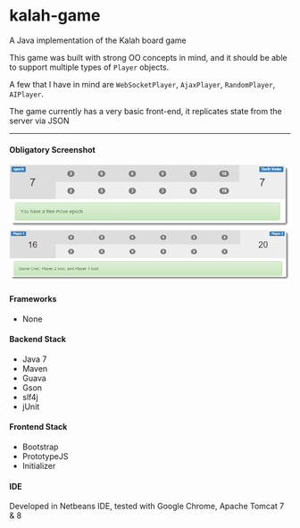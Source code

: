 # kalah-game

A Java implementation of the Kalah board game

This game was built with strong OO concepts in mind, and it should be able to support 
multiple types of `Player` objects.

A few that I have in mind are `WebSocketPlayer`, `AjaxPlayer`, `RandomPlayer`, `AIPlayer`.

The game currently has a very basic front-end, it replicates state from the server via JSON

--- 

#### Obligatory Screenshot
![with default 6 seeds per pit](screenshots/screenshot.png)
![with hardcoded 3 seeds per pit](screenshots/screenshot-1.png)

#### Frameworks
* None

#### Backend Stack
* Java 7
* Maven
* Guava
* Gson
* slf4j
* jUnit

#### Frontend Stack
* Bootstrap
* PrototypeJS
* Initializer

#### IDE

Developed in Netbeans IDE, tested with Google Chrome, Apache Tomcat 7 & 8
